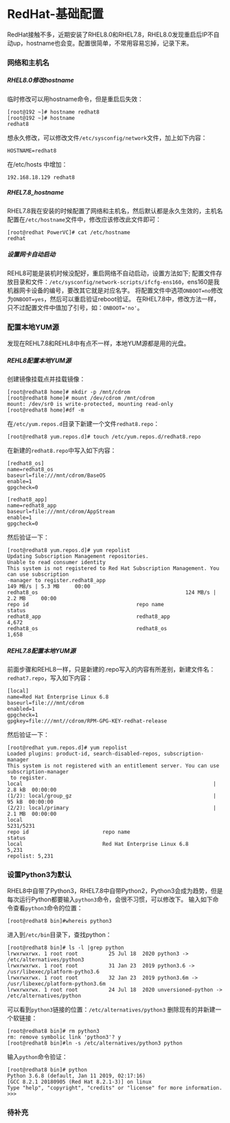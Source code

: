 # RedHat-基础配置
RedHat接触不多，近期安装了RHEL8.0和RHEL7.8，RHEL8.0发现重启后IP不自动up，hostname也会变。配置很简单，不常用容易忘掉，记录下来。
### 网络和主机名
##### RHEL8.0修改hostname
临时修改可以用hostname命令，但是重启后失效：
```
[root@192 ~]# hostname redhat8
[root@192 ~]# hostname
redhat8
```
想永久修改，可以修改文件`/etc/sysconfig/network`文件，加上如下内容：
```
HOSTNAME=redhat8
```
在/etc/hosts 中增加：
```
192.168.18.129 redhat8
```
##### RHEL7.8_hostname
RHEL7.8我在安装的时候配置了网络和主机名，然后默认都是永久生效的，主机名配置在`/etc/hostname`文件中，修改应该修改此文件即可：
```
[root@redhat PowerVC]# cat /etc/hostname
redhat
```
##### 设置网卡自动启动
REHL8可能是装机时候没配好，重启网络不自动启动，设置方法如下;
配置文件存放目录和文件：`/etc/sysconfig/network-scripts/ifcfg-ens160`，ens160是我机器网卡设备的编号，要改其它就是对应名字。
将配置文件中选项`ONBOOT=no`修改为`ONBOOT=yes`，然后可以重启验证reboot验证。
在RHEL7.8中，修改方法一样，只不过配置文件中值加了引号，如：`ONBOOT='no'`。

### 配置本地YUM源
发现在REHL7.8和REHL8中有点不一样，本地YUM源都是用的光盘。
##### REHL8配置本地YUM源
创建镜像挂载点并挂载镜像：
```
[root@redhat8 home]# mkdir -p /mnt/cdrom
[root@redhat8 home]# mount /dev/cdrom /mnt/cdrom
mount: /dev/sr0 is write-protected, mounting read-only
[root@redhat8 home]#df -m
```
在`/etc/yum.repos.d`目录下新建一个文件`redhat8.repo`：
```
[root@redhat8 yum.repos.d]# touch /etc/yum.repos.d/redhat8.repo
```
在新建的`redhat8.repo`中写入如下内容：
```
[redhat8_os]
name=redhat8_os
baseurl=file:///mnt/cdrom/BaseOS
enable=1
gpgcheck=0

[redhat8_app]
name=redhat8_app
baseurl=file:///mnt/cdrom/AppStream
enable=1
gpgcheck=0
```
然后验证一下：
```
[root@redhat8 yum.repos.d]# yum repolist
Updating Subscription Management repositories.
Unable to read consumer identity
This system is not registered to Red Hat Subscription Management. You can use subscription
-manager to register.redhat8_app                                               149 MB/s | 5.3 MB     00:00    
redhat8_os                                                124 MB/s | 2.2 MB     00:00    
repo id                                   repo name                                 status
redhat8_app                               redhat8_app                               4,672
redhat8_os                                redhat8_os                                1,658
```
##### REHL7.8配置本地YUM源
前面步骤和REHL8一样，只是新建的.repo写入的内容有所差别，新建文件名：`redhat7.repo`，写入如下内容：
```
[local]
name=Red Hat Enterprise Linux 6.8
baseurl=file:///mnt/cdrom
enabled=1
gpgcheck=1
gpgkey=file:///mnt//cdrom/RPM-GPG-KEY-redhat-release
```
然后验证一下：
```
[root@redhat yum.repos.d]# yum repolist
Loaded plugins: product-id, search-disabled-repos, subscription-manager
This system is not registered with an entitlement server. You can use subscription-manager
 to register.
local                                                              | 2.8 kB  00:00:00     
(1/2): local/group_gz                                              |  95 kB  00:00:00     
(2/2): local/primary                                               | 2.1 MB  00:00:00     
local                                                                           5231/5231
repo id                        repo name                                            status
local                          Red Hat Enterprise Linux 6.8                         5,231
repolist: 5,231
```
### 设置Python3为默认
RHEL8中自带了Python3，RHEL7.8中自带Python2，Python3会成为趋势，但是每次运行Python都要输入`python3`命令，会很不习惯，可以修改下。
输入如下命令查看`python3`命令的位置：
```
[root@redhat8 bin]#whereis python3
```
进入到`/etc/bin`目录下，查找python：
```
[root@redhat8 bin]# ls -l |grep python
lrwxrwxrwx. 1 root root          25 Jul 18  2020 python3 -> /etc/alternatives/python3
lrwxrwxrwx. 1 root root          31 Jan 23  2019 python3.6 -> /usr/libexec/platform-pytho3.6
lrwxrwxrwx. 1 root root          32 Jan 23  2019 python3.6m -> /usr/libexec/platform-python3.6m
lrwxrwxrwx. 1 root root          24 Jul 18  2020 unversioned-python -> /etc/alternatives/python
```
可以看到`python3`链接的位置：`/etc/alternatives/python3`
删除现有的并新建一个软链接：
```
[root@redhat8 bin]# rm python3
rm: remove symbolic link 'python3'? y
[root@redhat8 bin]#ln -s /etc/alternatives/python3 python
```
输入`python`命令验证：
```
[root@redhat8 bin]# python
Python 3.6.8 (default, Jan 11 2019, 02:17:16) 
[GCC 8.2.1 20180905 (Red Hat 8.2.1-3)] on linux
Type "help", "copyright", "credits" or "license" for more information.
>>> 
```
### 待补充
